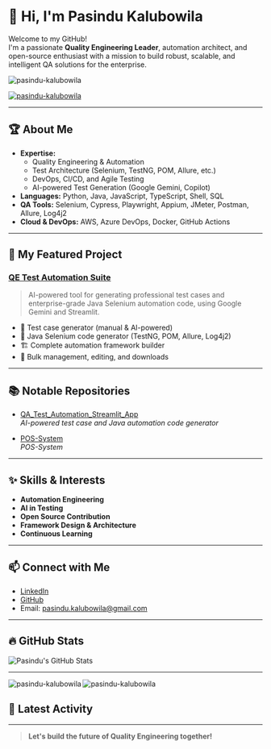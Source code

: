 <!--
**pasindu-kalubowila/pasindu-kalubowila** is a ✨ _special_ ✨ repository because its `README.md` (this file) appears on your GitHub profile.

Here are some ideas to get you started:

- 🔭 I’m currently working on ...
- 🌱 I’m currently learning ...
- 👯 I’m looking to collaborate on ...
- 🤔 I’m looking for help with ...
- 💬 Ask me about ...
- 📫 How to reach me: ...
- 😄 Pronouns: ...
- ⚡ Fun fact: ...
-->

# 👋 Hi, I'm Pasindu Kalubowila

Welcome to my GitHub!  
I'm a passionate **Quality Engineering Leader**, automation architect, and open-source enthusiast with a mission to build robust, scalable, and intelligent QA solutions for the enterprise.

<p align="left"> <img src="https://komarev.com/ghpvc/?username=pasindu-kalubowila&label=Profile%20views&color=0e75b6&style=flat" alt="pasindu-kalubowila"/></p>

<p align="left"> <a href="https://github.com/ryo-ma/github-profile-trophy"><img src="https://github-profile-trophy.vercel.app/?username=pasindu-kalubowila&no-bg=true&theme=gruvbox" alt="pasindu-kalubowila" /></a> </p>

---

## 🏆 About Me

- **Expertise:**  
  - Quality Engineering & Automation  
  - Test Architecture (Selenium, TestNG, POM, Allure, etc.)  
  - DevOps, CI/CD, and Agile Testing  
  - AI-powered Test Generation (Google Gemini, Copilot)
- **Languages:** Python, Java, JavaScript, TypeScript, Shell, SQL
- **QA Tools:** Selenium, Cypress, Playwright, Appium, JMeter, Postman, Allure, Log4j2
- **Cloud & DevOps:** AWS, Azure DevOps, Docker, GitHub Actions

---

## 🚀 My Featured Project

### [QE Test Automation Suite](https://github.com/pasindu-kalubowila/QA_Test_Automation_Streamlit_App)

> AI-powered tool for generating professional test cases and enterprise-grade Java Selenium automation code, using Google Gemini and Streamlit.

- 🧪 Test case generator (manual & AI-powered)
- 🤖 Java Selenium code generator (TestNG, POM, Allure, Log4j2)
- 🏗️ Complete automation framework builder
- 📄 Bulk management, editing, and downloads

---

## 📚 Notable Repositories

- [QA_Test_Automation_Streamlit_App](https://github.com/pasindu-kalubowila/QA_Test_Automation_Streamlit_App)  
  *AI-powered test case and Java automation code generator*

- [POS-System](https://github.com/pasindu-kalubowila/POS-System)  
  *POS-System*

---

## ✨ Skills & Interests

- **Automation Engineering**
- **AI in Testing**
- **Open Source Contribution**
- **Framework Design & Architecture**
- **Continuous Learning**

---

## 📫 Connect with Me

- [LinkedIn](https://www.linkedin.com/in/pasindu-kalubowila)
- [GitHub](https://github.com/pasindu-kalubowila)
- Email: pasindu.kalubowila@gmail.com

---

## 🔥 GitHub Stats

![Pasindu's GitHub Stats](https://github-readme-stats.vercel.app/api?username=pasindu-kalubowila&show_icons=true&theme=react)

---

<p><img align="left" src="https://github-readme-stats.vercel.app/api/top-langs?username=pasindu-kalubowila&show_icons=true&locale=en&layout=compact&theme=gruvbox" alt="pasindu-kalubowila" /></p>

<p><img align="center" src="https://github-readme-streak-stats.herokuapp.com/?user=pasindu-kalubowila&theme=gruvbox" alt="pasindu-kalubowila" /></p>

## 📝 Latest Activity

<!--START_SECTION:activity-->
<!--END_SECTION:activity-->

---

> **Let's build the future of Quality Engineering together!**

